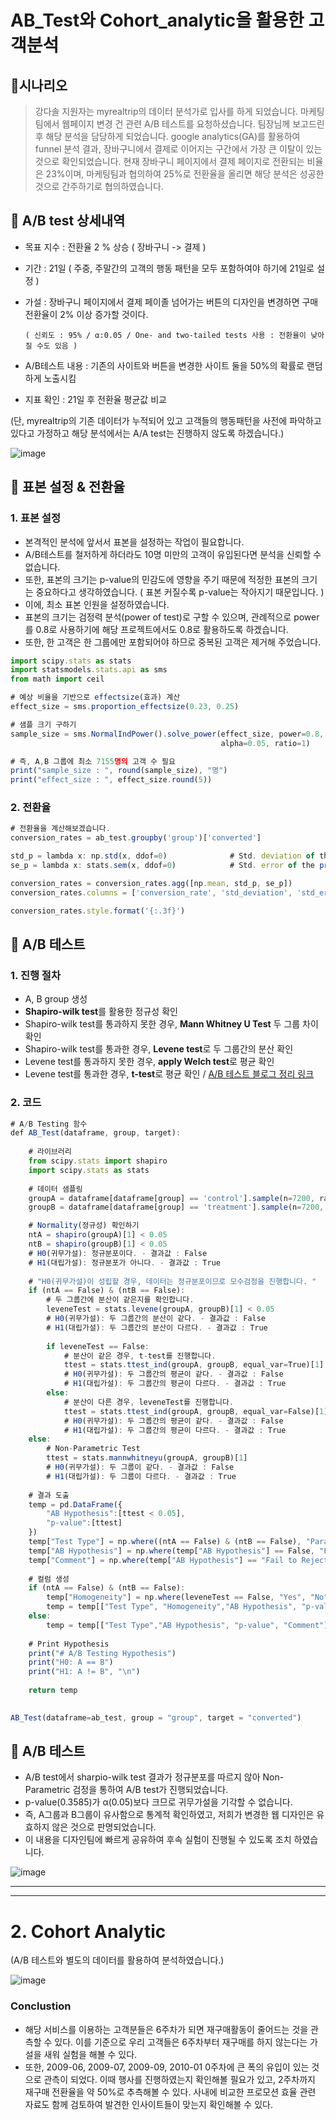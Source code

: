 # AB_Test와 Cohort_analytic을 활용한 고객분석 


## 🔶시나리오

> 강다솔 지원자는 myrealtrip의 데이터 분석가로 입사를 하게 되었습니다. 마케팅팀에서 웹페이지 변경 건 관련 A/B 테스트를 요청하셨습니다. 팀장님께 보고드린 후 해당 분석을 담당하게 되었습니다. google analytics(GA)를 활용하여 funnel 분석 결과, 장바구니에서 결제로 이어지는 구간에서 가장 큰 이탈이 있는 것으로 확인되었습니다.
현재 장바구니 페이지에서 결제 페이지로 전환되는 비율은 23%이며, 마케팅팀과 협의하여 25%로 전환율을 올리면 해당 분석은 성공한 것으로 간주하기로 협의하였습니다.

## 🔶 A/B test 상세내역

- 목표 지수 : 전환율 2 % 상승 ( 장바구니 -> 결제 )
- 기간 : 21일 ( 주중, 주말간의 고객의 행동 패턴을 모두 포함하여야 하기에 21일로 설정 )
- 가설 : 장바구니 페이지에서 결제 페이졸 넘어가는 버튼의 디자인을 변경하면 구매 전환율이 2% 이상 증가할 것이다.

      ( 신뢰도 : 95% / α:0.05 / One- and two-tailed tests 사용 : 전환율이 낮아질 수도 있음 )

- A/B테스트 내용 : 기존의 사이트와 버튼을 변경한 사이트 둘을 50%의 확률로 랜덤하게 노출시킴
- 지표 확인 : 21일 후 전환율 평균값 비교

(단, myrealtrip의 기존 데이터가 누적되어 있고 고객들의 행동패턴을 사전에 파악하고 있다고 가정하고 해당 분석에서는 A/A test는 진행하지 않도록 하겠습니다.)

![image](https://user-images.githubusercontent.com/73736988/128304732-fb082f36-0e91-4300-a9f5-9304c14c5532.png)


## 🔶 표본 설정 & 전환율

### 1. **표본 설정**

- 본격적인 분석에 앞서서 표본을 설정하는 작업이 필요합니다.
- A/B테스트를 철저하게 하더라도 10명 미만의 고객이 유입된다면 분석을 신뢰할 수 없습니다.
- 또한, 표본의 크기는 p-value의 민감도에 영향을 주기 때문에 적정한 표본의 크기는 중요하다고 생각하였습니다. ( 표본 커질수록 p-value는 작아지기 때문입니다. )
- 이에, 최소 표본 인원을 설정하였습니다.
- 표본의 크기는 검정력 분석(power of test)로 구할 수 있으며, 관례적으로 power를 0.8로 사용하기에 해당 프로젝트에서도 0.8로 활용하도록 하겠습니다.
- 또한, 한 고객은 한 그룹에만 포함되어야 하므로 중복된 고객은 제거해 주었습니다.

```jsx
import scipy.stats as stats 
import statsmodels.stats.api as sms 
from math import ceil 

# 예상 비율을 기반으로 effectsize(효과) 계산 
effect_size = sms.proportion_effectsize(0.23, 0.25) 

# 샘플 크기 구하기 
sample_size = sms.NormalIndPower().solve_power(effect_size, power=0.8, 
                                               alpha=0.05, ratio=1)

# 즉, A,B 그룹에 최소 7155명의 고객 수 필요 
print("sample_size : ", round(sample_size), "명") 
print("effect_size : ", effect_size.round(5))
```

### 2. **전환율**

```jsx
# 전환율을 계산해보겠습니다. 
conversion_rates = ab_test.groupby('group')['converted']

std_p = lambda x: np.std(x, ddof=0)              # Std. deviation of the proportion 구하기 
se_p = lambda x: stats.sem(x, ddof=0)            # Std. error of the proportion (std / sqrt(n)) 구하기 

conversion_rates = conversion_rates.agg([np.mean, std_p, se_p])
conversion_rates.columns = ['conversion_rate', 'std_deviation', 'std_error']

conversion_rates.style.format('{:.3f}')

```


## 🔶 A/B 테스트


### 1. **진행 절차**

- A, B group 생성
- **Shapiro-wilk test**를 활용한 정규성 확인
- Shapiro-wilk test를 통과하지 못한 경우, **Mann Whitney U Test** 두 그룹 차이 확인
- Shapiro-wilk test를 통과한 경우, **Levene test**로 두 그룹간의 분산 확인
- Levene test를 통과하지 못한 경우, **apply Welch test**로 평균 확인
- Levene test를 통과한 경우, **t-test**로 평균 확인 / [A/B 테스트 블로그 정리 링크](https://daje0601.tistory.com/267)

### 2. 코드

```jsx
# A/B Testing 함수
def AB_Test(dataframe, group, target):
    
    # 라이브러리 
    from scipy.stats import shapiro
    import scipy.stats as stats
    
    # 데이터 샘플링 
    groupA = dataframe[dataframe[group] == 'control'].sample(n=7200, random_state=42)[target]
    groupB = dataframe[dataframe[group] == 'treatment'].sample(n=7200, random_state=42)[target]

    # Normality(정규성) 확인하기 
    ntA = shapiro(groupA)[1] < 0.05
    ntB = shapiro(groupB)[1] < 0.05
    # H0(귀무가설): 정규분포이다. - 결과값 : False
    # H1(대립가설): 정규분포가 아니다. - 결과값 : True
    
    # "H0(귀무가설)이 성립할 경우, 데이터는 정규분포이므로 모수검정을 진행합니다. "
    if (ntA == False) & (ntB == False): 
        # 두 그룹간에 분산이 같은지를 확인합니다. 
        leveneTest = stats.levene(groupA, groupB)[1] < 0.05
        # H0(귀무가설): 두 그룹간의 분산이 같다. - 결과값 : False
        # H1(대립가설): 두 그룹간의 분산이 다르다. - 결과값 : True
        
        if leveneTest == False:
            # 분산이 같은 경우, t-test를 진행합니다. 
            ttest = stats.ttest_ind(groupA, groupB, equal_var=True)[1]
            # H0(귀무가설): 두 그룹간의 평균이 같다. - 결과값 : False
            # H1(대립가설): 두 그룹간의 평균이 다르다. - 결과값 : True
        else:
            # 분산이 다른 경우, leveneTest를 진행합니다. 
            ttest = stats.ttest_ind(groupA, groupB, equal_var=False)[1]
            # H0(귀무가설): 두 그룹간의 평균이 같다. - 결과값 : False
            # H1(대립가설): 두 그룹간의 평균이 다르다. - 결과값 : True
    else:
        # Non-Parametric Test
        ttest = stats.mannwhitneyu(groupA, groupB)[1] 
        # H0(귀무가설): 두 그룹이 같다. - 결과값 : False
        # H1(대립가설): 두 그룹이 다르다. - 결과값 : True
        
    # 결과 도출 
    temp = pd.DataFrame({
        "AB Hypothesis":[ttest < 0.05], 
        "p-value":[ttest]
    })
    temp["Test Type"] = np.where((ntA == False) & (ntB == False), "Parametric", "Non-Parametric")
    temp["AB Hypothesis"] = np.where(temp["AB Hypothesis"] == False, "Fail to Reject H0", "Reject H0")
    temp["Comment"] = np.where(temp["AB Hypothesis"] == "Fail to Reject H0", "A/B groups are similar!", "A/B groups are not similar!")
    
    # 컬럼 생성 
    if (ntA == False) & (ntB == False):
        temp["Homogeneity"] = np.where(leveneTest == False, "Yes", "No")
        temp = temp[["Test Type", "Homogeneity","AB Hypothesis", "p-value", "Comment"]]
    else:
        temp = temp[["Test Type","AB Hypothesis", "p-value", "Comment"]]
    
    # Print Hypothesis
    print("# A/B Testing Hypothesis")
    print("H0: A == B")
    print("H1: A != B", "\n")
    
    return temp
    

AB_Test(dataframe=ab_test, group = "group", target = "converted")
```

## 🔶 A/B 테스트


- A/B test에서 sharpio-wilk test 결과가 정규분포를 따르지 않아 Non-Parametric 검정을 통하여 A/B test가 진행되었습니다.
- p-value(0.3585)가 α(0.05)보다 크므로 귀무가설을 기각할 수 없습니다.
- 즉, A그룹과 B그룹이 유사함으로 통계적 확인하였고, 저희가 변경한 웹 디자인은 유효하지 않은 것으로 판명되었습니다.
- 이 내용을 디자인팀에 빠르게 공유하여 후속 실험이 진행될 수 있도록 조치 하였습니다.

![image](https://user-images.githubusercontent.com/73736988/128304833-f3adcb3a-f8d6-4a4b-8bc4-68d880dd0307.png)

---
---

# 2. Cohort Analytic

(A/B 테스트와 별도의 데이터를 활용하여 분석하였습니다.)

![image](https://user-images.githubusercontent.com/73736988/128311075-c80fa008-3534-495c-b6e7-acf7fcf3be7b.png)

### **Conclustion**

- 해당 서비스를 이용하는 고객분들은 6주차가 되면 재구매활동이 줄어드는 것을 관측할 수 있다. 이를 기준으로 우리 고객들은 6주차부터 재구매를 하지 않는다는 가설을 새워 실험을 해볼 수 있다.
- 또한, 2009-06, 2009-07, 2009-09, 2010-01 0주차에 큰 폭의 유입이 있는 것으로 관측이 되었다. 이때 행사를 진행하였는지 확인해볼 필요가 있고, 2주차까지 재구매 전환율을 약 50%로 추측해볼 수 있다. 사내에 비교한 프로모션 효율 관련 자료도 함께 검토하여 발견한 인사이트들이 맞는지 확인해볼 수 있다.
